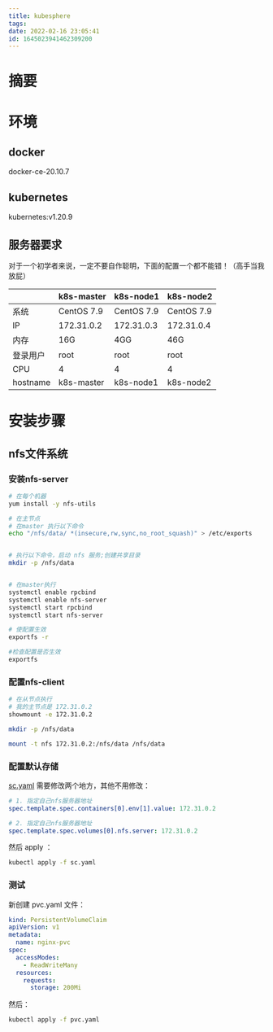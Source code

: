 ```yaml
---
title: kubesphere
tags: 
date: 2022-02-16 23:05:41
id: 1645023941462309200
---
```

# 摘要

# 环境

## docker

docker-ce-20.10.7

## kubernetes

kubernetes:v1.20.9

## 服务器要求

对于一个初学者来说，一定不要自作聪明，下面的配置一个都不能错！（高手当我放屁）

|          | k8s-master | k8s-node1  | k8s-node2  |
| -------- | ---------- | ---------- | ---------- |
| 系统     | CentOS 7.9 | CentOS 7.9 | CentOS 7.9 |
| IP       | 172.31.0.2 | 172.31.0.3 | 172.31.0.4 |
| 内存     | 16G        | 4GG        | 46G        |
| 登录用户 | root       | root       | root       |
| CPU      | 4          | 4          | 4          |
| hostname | k8s-master | k8s-node1  | k8s-node2  |

# 安装步骤

## nfs文件系统

### 安装nfs-server

```sh
# 在每个机器
yum install -y nfs-utils
```

```sh
# 在主节点
# 在master 执行以下命令 
echo "/nfs/data/ *(insecure,rw,sync,no_root_squash)" > /etc/exports


# 执行以下命令，启动 nfs 服务;创建共享目录
mkdir -p /nfs/data


# 在master执行
systemctl enable rpcbind
systemctl enable nfs-server
systemctl start rpcbind
systemctl start nfs-server

# 使配置生效
exportfs -r

#检查配置是否生效
exportfs
```

### 配置nfs-client

```sh
# 在从节点执行
# 我的主节点是 172.31.0.2
showmount -e 172.31.0.2 

mkdir -p /nfs/data

mount -t nfs 172.31.0.2:/nfs/data /nfs/data
```

### 配置默认存储

 [sc.yaml](assets\data\sc.yaml) 需要修改两个地方，其他不用修改：

```yaml
# 1. 指定自己nfs服务器地址
spec.template.spec.containers[0].env[1].value: 172.31.0.2

# 2. 指定自己nfs服务器地址
spec.template.spec.volumes[0].nfs.server: 172.31.0.2
```

然后 apply ： 

```sh
kubectl apply -f sc.yaml
```

### 测试

新创建 pvc.yaml 文件：

```yaml
kind: PersistentVolumeClaim
apiVersion: v1
metadata:
  name: nginx-pvc
spec:
  accessModes:
    - ReadWriteMany
  resources:
    requests:
      storage: 200Mi
```

然后：

```sh
kubectl apply -f pvc.yaml
```











